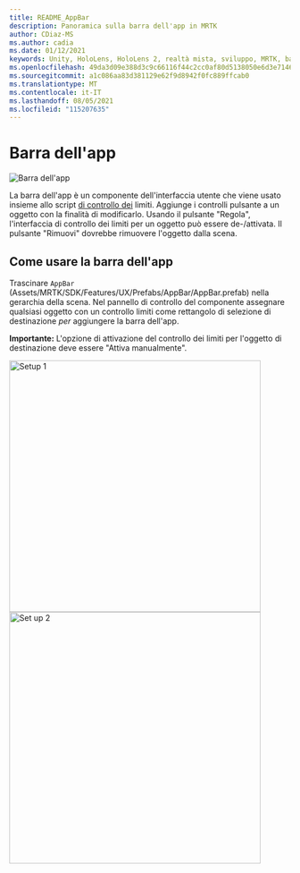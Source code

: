 ```yaml
---
title: README_AppBar
description: Panoramica sulla barra dell'app in MRTK
author: CDiaz-MS
ms.author: cadia
ms.date: 01/12/2021
keywords: Unity, HoloLens, HoloLens 2, realtà mista, sviluppo, MRTK, barra delle app,
ms.openlocfilehash: 49da3d09e388d3c9c66116f44c2cc0af80d5138050e6d3e71464af8e6eaffd5f
ms.sourcegitcommit: a1c086aa83d381129e62f9d8942f0fc889ffcab0
ms.translationtype: MT
ms.contentlocale: it-IT
ms.lasthandoff: 08/05/2021
ms.locfileid: "115207635"
---
```

# <a name="app-bar"></a>Barra dell'app

![Barra dell'app](../images/app-bar/MRTK_AppBar_Main.png)

La barra dell'app è un componente dell'interfaccia utente che viene usato insieme allo script [di controllo dei](bounds-control.md) limiti. Aggiunge i controlli pulsante a un oggetto con la finalità di modificarlo. Usando il pulsante "Regola", l'interfaccia di controllo dei limiti per un oggetto può essere de-/attivata. Il pulsante "Rimuovi" dovrebbe rimuovere l'oggetto dalla scena.

## <a name="how-to-use-app-bar"></a>Come usare la barra dell'app

Trascinare `AppBar` (Assets/MRTK/SDK/Features/UX/Prefabs/AppBar/AppBar.prefab) nella gerarchia della scena. Nel pannello di controllo del componente assegnare qualsiasi oggetto con un controllo limiti come rettangolo di selezione di destinazione *per* aggiungere la barra dell'app.

**Importante:** L'opzione di attivazione del controllo dei limiti per l'oggetto di destinazione deve essere "Attiva manualmente".

<img src="../images/app-bar/MRTK_AppBar_Setup1.png" width="450" alt="Setup 1">

<img src="../images/app-bar/MRTK_AppBar_Setup2.png" width="450" alt="Set up 2">
